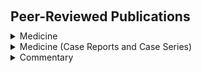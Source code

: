<h1 id="publications"></h1>

<h2 style="margin: 60px 0px 10px;">Peer-Reviewed Publications</h2>

<!-- Medicine -->
<details><summary><fontcustom>Medicine</fontcustom></summary>

<ol style="margin:0 0 5px;">
  <!-- BMJ Open 2022 -->
  <li><a href="https://bmjopen.bmj.com/content/12/7/e056996/">Impact of the national health guidance intervention for obesity and cardiovascular risks on healthcare utilisation and healthcare spending in working-age Japanese cohort: Regression discontinuity design.</a>
  <br><font color="#a79d96">Shingo Fukuma, Mitsuru Mukaigawara, Toshiaki Iizuka, and Yusuke Tsugawa.</font>
  <br><journal>BMJ Open.</journal> 2022;12(7):e056996.</li>
  <details><summary>Abstract</summary><small>
  <b>Objectives:</b> Increases in obesity and cardiovascular diseases contribute to rapidly growing healthcare expenditures in many countries. However, little is known about whether the population-level health guidance intervention for obesity and cardiovascular risk factors is associated with reduced healthcare utilisation and spending. The aim of this study was to investigate the effect of population-level health guidance intervention introduced nationally in Japan on healthcare utilisation and spending.<br>
  <b>Design:</b> Retrospective cohort study, using a quasiexperimental regression discontinuity design. <br>
  <b>Setting:</b> Japan’s nationwide employment-based health insurers. Participants Participants in the national health screening programme (from January 2014 to December 2014) aged 40–74 years.<br>
  <b>Predictors:</b> Assignment to health guidance intervention (counselling on healthy lifestyles, and referral to physicians as needed) determined primarily on whether the individual’s waist circumference was above or below the cut-off value in addition to having at least one cardiovascular risk factor.<br>
  <b>Primary and secondary outcome measures:</b> Healthcare utilisation (the number of outpatient visits days, any medication use and any hospitalisation use) and spending (total medical expenditure, outpatient medical expenditure and inpatient medical expenditure) within 3 years of the intervention.<br>
  <b>Results:</b> A total of 51,213 individuals within the bandwidth (±6 cm of waist circumference from the cut-off) out of 113,302 screening participants (median age 50.0 years, 11.9% woman) were analysed. We found that the assignment to the national health guidance intervention was associated with fewer outpatient visit days (−1.3 days; 95% CI, −11.4 to −0.5 days; p=0.03). We found no evidence that the assignment to the health guidance intervention was associated with changes in medication or hospitalisation use, or healthcare spending.<br>
  <b>Conclusion:</b> Among working-age, male-focused Japanese from a health insurer of companies of civil engineering and construction, the national health guidance intervention might be associated with a decline in outpatient visits, with no change in medication/hospitalisation use or healthcare spending.
  </small></details>
  <!-- Wellcome Open 2018 -->
    <li><a href="https://bmjopen.bmj.com/content/12/7/e056996/">Balancing science and political economy: Tobacco control and global health.</a>
  <br><font color="#a79d96">Mitsuru Mukaigawara, Janelle Winters, Genevie Fernandes, and Devi Sridhar.</font>
  <br><journal>Wellcome Open Research.</journal> 2018;3:40.</li>
  <details><summary>Abstract</summary><small>
  <b>Background:</b> Global tobacco control is a major public health issue, as smoking-related disease burden remains high worldwide. The World Bank and the World Health Organization (WHO) are the driving forces in global tobacco control. However, little research has focused on their development, financing, decision-making, and accountability structures.<br>
  <b>Methods:</b> We used two strategies to identify the development and structure of global tobacco control initiatives. First, we reviewed the published literature through electronic databases. Second, we conducted grey literature searching. <br>
  <b>Results:</b> We identified four periods in the Bank’s involvement in global tobacco control, from creation of the evidence base in the 1990s to the implementation of tax reforms. We identified three phases in the WHO’s efforts, from its early recognition of the link between tobacco and health risks in the 1970s to its implementation of the Framework Convention on Tobacco Control. Both organisations are financed by a handful of private philanthropies, and face similar risks for effective tobacco control: reduced accountability and resource mobilisation, poor decision-making authority due to specific donor influence, and difficulty in monitoring and evaluation.<br>
  <b>Conclusions:</b> Continued attention should be paid not only to the primary health-related outcomes of tobacco use, but also to the decision-making and financing structures to promote tobacco control activities.
  </small></details>
  <!-- Lancet 2015-1 -->
    <li><a href="https://www.thelancet.com/journals/lancet/article/PIIS0140-6736(15)00128-2/fulltext">Global, regional, and national comparative risk assessment of 79 behavioural, environmental and occupational, and metabolic risks or clusters of risks in 188 countries, 1990–2013: A systematic analysis for the Global Burden of Disease Study 2013.</a>
  <br><font color="#a79d96">GBD 2013 Risk Factors Collaborators.</font>
  <br><journal>Lancet.</journal> 2015;386(10010):2287-323.</li>
  <details><summary>Abstract</summary><small>
  <b>Background:</b> The Global Burden of Disease, Injuries, and Risk Factor study 2013 (GBD 2013) is the first of a series of annual updates of the GBD. Risk factor quantification, particularly of modifiable risk factors, can help to identify emerging threats to population health and opportunities for prevention. The GBD 2013 provides a timely opportunity to update the comparative risk assessment with new data for exposure, relative risks, and evidence on the appropriate counterfactual risk distribution.<br>
  <b>Methods:</b> Attributable deaths, years of life lost, years lived with disability, and disability-adjusted life-years (DALYs) have been estimated for 79 risks or clusters of risks using the GBD 2010 methods. Risk-outcome pairs meeting explicit evidence criteria were assessed for 188 countries for the period 1990-2013 by age and sex using three inputs: risk exposure, relative risks, and the theoretical minimum risk exposure level (TMREL). Risks are organised into a hierarchy with blocks of behavioural, environmental and occupational, and metabolic risks at the first level of the hierarchy. The next level in the hierarchy includes nine clusters of related risks and two individual risks, with more detail provided at levels 3 and 4 of the hierarchy. Compared with GBD 2010, six new risk factors have been added: handwashing practices, occupational exposure to trichloroethylene, childhood wasting, childhood stunting, unsafe sex, and low glomerular filtration rate. For most risks, data for exposure were synthesised with a Bayesian meta-regression method, DisMod-MR 2.0, or spatial-temporal Gaussian process regression. Relative risks were based on meta-regressions of published cohort and intervention studies. Attributable burden for clusters of risks and all risks combined took into account evidence on the mediation of some risks such as high body-mass index (BMI) through other risks such as high systolic blood pressure and high cholesterol. <br>
  <b>Findings:</b> All risks combined account for 57.2% (95% uncertainty interval [UI] 55.8-58.5) of deaths and 41.6% (40.1-43.0) of DALYs. Risks quantified account for 87.9% (86.5-89.3) of cardiovascular disease DALYs, ranging to a low of 0% for neonatal disorders and neglected tropical diseases and malaria. In terms of global DALYs in 2013, six risks or clusters of risks each caused more than 5% of DALYs: dietary risks accounting for 11.3 million deaths and 241.4 million DALYs, high systolic blood pressure for 10.4 million deaths and 208.1 million DALYs, child and maternal malnutrition for 1.7 million deaths and 176.9 million DALYs, tobacco smoke for 6.1 million deaths and 143.5 million DALYs, air pollution for 5.5 million deaths and 141.5 million DALYs, and high BMI for 4.4 million deaths and 134.0 million DALYs. Risk factor patterns vary across regions and countries and with time. In sub-Saharan Africa, the leading risk factors are child and maternal malnutrition, unsafe sex, and unsafe water, sanitation, and handwashing. In women, in nearly all countries in the Americas, north Africa, and the Middle East, and in many other high-income countries, high BMI is the leading risk factor, with high systolic blood pressure as the leading risk in most of Central and Eastern Europe and south and east Asia. For men, high systolic blood pressure or tobacco use are the leading risks in nearly all high-income countries, in north Africa and the Middle East, Europe, and Asia. For men and women, unsafe sex is the leading risk in a corridor from Kenya to South Africa.<br>
  <b>Interpretation:</b> Behavioural, environmental and occupational, and metabolic risks can explain half of global mortality and more than one-third of global DALYs providing many opportunities for prevention. Of the larger risks, the attributable burden of high BMI has increased in the past 23 years. In view of the prominence of behavioural risk factors, behavioural and social science research on interventions for these risks should be strengthened. Many prevention and primary care policy options are available now to act on key risks.
  </small></details>
  <!-- Lancet 2015-2 -->
  <li><a href="https://www.thelancet.com/journals/lancet/article/PIIS0140-6736(15)61340-X/fulltext">Global, regional, and national disability-adjusted life years (DALYs) for 306 diseases and injuries and healthy life expectancy (HALE) for 188 countries, 1990–2013: Quantifying the epidemiological transition.</a>
  <br><font color="#a79d96">GBD 2013 DALYs and HALE Collaborators.</font>
  <br><journal>Lancet.</journal> 2015;386(10009):2145-91.</li>
  <details><summary>Abstract</summary><small>
  <b>Background:</b> The Global Burden of Disease Study 2013 (GBD 2013) aims to bring together all available epidemiological data using a coherent measurement framework, standardised estimation methods, and transparent data sources to enable comparisons of health loss over time and across causes, age-sex groups, and countries. The GBD can be used to generate summary measures such as disability-adjusted life-years (DALYs) and healthy life expectancy (HALE) that make possible comparative assessments of broad epidemiological patterns across countries and time. These summary measures can also be used to quantify the component of variation in epidemiology that is related to sociodemographic development.<br>
  <b>Methods:</b> We used the published GBD 2013 data for age-specific mortality, years of life lost due to premature mortality (YLLs), and years lived with disability (YLDs) to calculate DALYs and HALE for 1990, 1995, 2000, 2005, 2010, and 2013 for 188 countries. We calculated HALE using the Sullivan method; 95% uncertainty intervals (UIs) represent uncertainty in age-specific death rates and YLDs per person for each country, age, sex, and year. We estimated DALYs for 306 causes for each country as the sum of YLLs and YLDs; 95% UIs represent uncertainty in YLL and YLD rates. We quantified patterns of the epidemiological transition with a composite indicator of sociodemographic status, which we constructed from income per person, average years of schooling after age 15 years, and the total fertility rate and mean age of the population. We applied hierarchical regression to DALY rates by cause across countries to decompose variance related to the sociodemographic status variable, country, and time. <br>
  <b>Findings:</b> Worldwide, from 1990 to 2013, life expectancy at birth rose by 6.2 years (95% UI 5.6-6.6), from 65.3 years (65.0-65.6) in 1990 to 71.5 years (71.0-71.9) in 2013, HALE at birth rose by 5.4 years (4.9-5.8), from 56.9 years (54.5-59.1) to 62.3 years (59.7-64.8), total DALYs fell by 3.6% (0.3-7.4), and age-standardised DALY rates per 100,000 people fell by 26.7% (24.6-29.1). For communicable, maternal, neonatal, and nutritional disorders, global DALY numbers, crude rates, and age-standardised rates have all declined between 1990 and 2013, whereas for non-communicable diseases, global DALYs have been increasing, DALY rates have remained nearly constant, and age-standardised DALY rates declined during the same period. From 2005 to 2013, the number of DALYs increased for most specific non-communicable diseases, including cardiovascular diseases and neoplasms, in addition to dengue, food-borne trematodes, and leishmaniasis; DALYs decreased for nearly all other causes. By 2013, the five leading causes of DALYs were ischaemic heart disease, lower respiratory infections, cerebrovascular disease, low back and neck pain, and road injuries. Sociodemographic status explained more than 50% of the variance between countries and over time for diarrhoea, lower respiratory infections, and other common infectious diseases; maternal disorders; neonatal disorders; nutritional deficiencies; other communicable, maternal, neonatal, and nutritional diseases; musculoskeletal disorders; and other non-communicable diseases. However, sociodemographic status explained less than 10% of the variance in DALY rates for cardiovascular diseases; chronic respiratory diseases; cirrhosis; diabetes, urogenital, blood, and endocrine diseases; unintentional injuries; and self-harm and interpersonal violence. Predictably, increased sociodemographic status was associated with a shift in burden from YLLs to YLDs, driven by declines in YLLs and increases in YLDs from musculoskeletal disorders, neurological disorders, and mental and substance use disorders. In most country-specific estimates, the increase in life expectancy was greater than that in HALE. Leading causes of DALYs are highly variable across countries.<br>
  <b>Interpretation:</b> Global health is improving. Population growth and ageing have driven up numbers of DALYs, but crude rates have remained relatively constant, showing that progress in health does not mean fewer demands on health systems. The notion of an epidemiological transition--in which increasing sociodemographic status brings structured change in disease burden--is useful, but there is tremendous variation in burden of disease that is not associated with sociodemographic status. This further underscores the need for country-specific assessments of DALYs and HALE to appropriately inform health policy decisions and attendant actions.
  </small></details>
  <!-- Lancet 2015-3 -->
  <li><a href="https://www.thelancet.com/journals/lancet/article/PIIS0140-6736(15)60692-4/fulltext">Global, regional, and national incidence, prevalence, and years lived with disability for 301 acute and chronic diseases and injuries in 188 countries, 1990–2013: A systematic analysis for the Global Burden of Disease Study 2013.</a>
  <br><font color="#a79d96">GBD Study 2013 Collaborators.</font>
  <br><journal>Lancet.</journal> 2015;386(9995):743-800.</li>
  <details><summary>Abstract</summary><small>
  <b>Background:</b> Up-to-date evidence about levels and trends in disease and injury incidence, prevalence, and years lived with disability (YLDs) is an essential input into global, regional, and national health policies. In the Global Burden of Disease Study 2013 (GBD 2013), we estimated these quantities for acute and chronic diseases and injuries for 188 countries between 1990 and 2013.<br>
  <b>Methods:</b> Estimates were calculated for disease and injury incidence, prevalence, and YLDs using GBD 2010 methods with some important refinements. Results for incidence of acute disorders and prevalence of chronic disorders are new additions to the analysis. Key improvements include expansion to the cause and sequelae list, updated systematic reviews, use of detailed injury codes, improvements to the Bayesian meta-regression method (DisMod-MR), and use of severity splits for various causes. An index of data representativeness, showing data availability, was calculated for each cause and impairment during three periods globally and at the country level for 2013. In total, 35,620 distinct sources of data were used and documented to calculated estimates for 301 diseases and injuries and 2,337 sequelae. The comorbidity simulation provides estimates for the number of sequelae, concurrently, by individuals by country, year, age, and sex. Disability weights were updated with the addition of new population-based survey data from four countries. <br>
  <b>Findings:</b> Disease and injury were highly prevalent; only a small fraction of individuals had no sequelae. Comorbidity rose substantially with age and in absolute terms from 1990 to 2013. Incidence of acute sequelae were predominantly infectious diseases and short-term injuries, with over 2 billion cases of upper respiratory infections and diarrhoeal disease episodes in 2013, with the notable exception of tooth pain due to permanent caries with more than 200 million incident cases in 2013. Conversely, leading chronic sequelae were largely attributable to non-communicable diseases, with prevalence estimates for asymptomatic permanent caries and tension-type headache of 2.4 billion and 1.6 billion, respectively. The distribution of the number of sequelae in populations varied widely across regions, with an expected relation between age and disease prevalence. YLDs for both sexes increased from 537.6 million in 1990 to 764.8 million in 2013 due to population growth and ageing, whereas the age-standardised rate decreased little from 114.87 per 1,000 people to 110.31 per 1,000 people between 1990 and 2013. Leading causes of YLDs included low back pain and major depressive disorder among the top ten causes of YLDs in every country. YLD rates per person, by major cause groups, indicated the main drivers of increases were due to musculoskeletal, mental, and substance use disorders, neurological disorders, and chronic respiratory diseases; however HIV/AIDS was a notable driver of increasing YLDs in sub-Saharan Africa. Also, the proportion of disability-adjusted life years due to YLDs increased globally from 21.1% in 1990 to 31.2% in 2013.<br>
  <b>Interpretation:</b> Ageing of the world’s population is leading to a substantial increase in the numbers of individuals with sequelae of diseases and injuries. Rates of YLDs are declining much more slowly than mortality rates. The non-fatal dimensions of disease and injury will require more and more attention from health systems. The transition to non-fatal outcomes as the dominant source of burden of disease is occurring rapidly outside of sub-Saharan Africa. Our results can guide future health initiatives through examination of epidemiological trends and a better understanding of variation across countries.
  </small></details>
  <!-- Lancet 2015-4 -->
  <li><a href="https://www.thelancet.com/journals/lancet/article/PIIS0140-6736(14)61682-2/fulltext">Global, regional, and national age-sex specific all-cause and cause-specific mortality for 240 causes of death, 1990-2013: A systematic analysis for the Global Burden of Disease Study 2013.</a>
  <br><font color="#a79d96">GBD 2013 Mortality and Causes of Death Collaborators.</font>
  <br><journal>Lancet.</journal> 2015;385(9963):117-71.</li>
  <details><summary>Abstract</summary><small>
  <b>Background:</b> Up-to-date evidence on levels and trends for age-sex-specific all-cause and cause-specific mortality is essential for the formation of global, regional, and national health policies. In the Global Burden of Disease Study 2013 (GBD 2013) we estimated yearly deaths for 188 countries between 1990, and 2013. We used the results to assess whether there is epidemiological convergence across countries.<br>
  <b>Methods:</b> We estimated age-sex-specific all-cause mortality using the GBD 2010 methods with some refinements to improve accuracy applied to an updated database of vital registration, survey, and census data. We generally estimated cause of death as in the GBD 2010. Key improvements included the addition of more recent vital registration data for 72 countries, an updated verbal autopsy literature review, two new and detailed data systems for China, and more detail for Mexico, UK, Turkey, and Russia. We improved statistical models for garbage code redistribution. We used six different modelling strategies across the 240 causes; cause of death ensemble modelling (CODEm) was the dominant strategy for causes with sufficient information. Trends for Alzheimer’s disease and other dementias were informed by meta-regression of prevalence studies. For pathogen-specific causes of diarrhoea and lower respiratory infections we used a counterfactual approach. We computed two measures of convergence (inequality) across countries: the average relative difference across all pairs of countries (Gini coefficient) and the average absolute difference across countries. To summarise broad findings, we used multiple decrement life-tables to decompose probabilities of death from birth to exact age 15 years, from exact age 15 years to exact age 50 years, and from exact age 50 years to exact age 75 years, and life expectancy at birth into major causes. For all quantities reported, we computed 95% uncertainty intervals (UIs). We constrained cause-specific fractions within each age-sex-country-year group to sum to all-cause mortality based on draws from the uncertainty distributions.<br>
  <b>Findings:</b> Global life expectancy for both sexes increased from 65.3 years (UI 65.0-65.6) in 1990, to 71.5 years (UI 71.0-71.9) in 2013, while the number of deaths increased from 47.5 million (UI 46.8-48.2) to 54.9 million (UI 53.6-56.3) over the same interval. Global progress masked variation by age and sex: for children, average absolute differences between countries decreased but relative differences increased. For women aged 25-39 years and older than 75 years and for men aged 20-49 years and 65 years and older, both absolute and relative differences increased. Decomposition of global and regional life expectancy showed the prominent role of reductions in age-standardised death rates for cardiovascular diseases and cancers in high-income regions, and reductions in child deaths from diarrhoea, lower respiratory infections, and neonatal causes in low-income regions. HIV/AIDS reduced life expectancy in southern sub-Saharan Africa. For most communicable causes of death both numbers of deaths and age-standardised death rates fell whereas for most non-communicable causes, demographic shifts have increased numbers of deaths but decreased age-standardised death rates. Global deaths from injury increased by 10.7%, from 4.3 million deaths in 1990 to 4.8 million in 2013; but age-standardised rates declined over the same period by 21%. For some causes of more than 100,000 deaths per year in 2013, age-standardised death rates increased between 1990 and 2013, including HIV/AIDS, pancreatic cancer, atrial fibrillation and flutter, drug use disorders, diabetes, chronic kidney disease, and sickle-cell anaemias. Diarrhoeal diseases, lower respiratory infections, neonatal causes, and malaria are still in the top five causes of death in children younger than 5 years. The most important pathogens are rotavirus for diarrhoea and pneumococcus for lower respiratory infections. Country-specific probabilities of death over three phases of life were substantially varied between and within regions.<br>
  <b>Interpretation:</b> For most countries, the general pattern of reductions in age-sex specific mortality has been associated with a progressive shift towards a larger share of the remaining deaths caused by non-communicable disease and injuries. Assessing epidemiological convergence across countries depends on whether an absolute or relative measure of inequality is used. Nevertheless, age-standardised death rates for seven substantial causes are increasing, suggesting the potential for reversals in some countries. Important gaps exist in the empirical data for cause of death estimates for some countries; for example, no national data for India are available for the past decade.
  </small></details>
  <!-- Lancet 2014-1 -->
  <li><a href="https://www.thelancet.com/journals/lancet/article/PIIS0140-6736(14)60696-6/fulltext">Global, regional, and national levels and causes of maternal mortality during 1990–2013: A systematic analysis for the Global Burden of Disease Study 2013.</a>
  <br><font color="#a79d96">GBD 2013 Mortality and Causes of Death Collaborators.</font>
  <br><journal>Lancet.</journal> 2014;384(9947):980-1004.</li>
  <details><summary>Abstract</summary><small>
  <b>Background:</b> The fifth Millennium Development Goal (MDG 5) established the goal of a 75% reduction in the maternal mortality ratio (MMR; number of maternal deaths per 100,000 livebirths) between 1990 and 2015. We aimed to measure levels and track trends in maternal mortality, the key causes contributing to maternal death, and timing of maternal death with respect to delivery.<br>
  <b>Methods:</b> We used robust statistical methods including the Cause of Death Ensemble model (CODEm) to analyse a database of data for 7,065 site-years and estimate the number of maternal deaths from all causes in 188 countries between 1990 and 2013. We estimated the number of pregnancy-related deaths caused by HIV on the basis of a systematic review of the relative risk of dying during pregnancy for HIV-positive women compared with HIV-negative women. We also estimated the fraction of these deaths aggravated by pregnancy on the basis of a systematic review. To estimate the numbers of maternal deaths due to nine different causes, we identified 61 sources from a systematic review and 943 site-years of vital registration data. We also did a systematic review of reports about the timing of maternal death, identifying 142 sources to use in our analysis. We developed estimates for each country for 1990-2013 using Bayesian meta-regression. We estimated 95% uncertainty intervals (UIs) for all values.<br>
  <b>Findings:</b> 292,982 (95% UI 261,017-327,792) maternal deaths occurred in 2013, compared with 376,034 (343,483-407,574) in 1990. The global annual rate of change in the MMR was -0.3% (-1.1 to 0.6) from 1990 to 2003, and -2.7% (-3.9 to -1.5) from 2003 to 2013, with evidence of continued acceleration. MMRs reduced consistently in south, east, and southeast Asia between 1990 and 2013, but maternal deaths increased in much of sub-Saharan Africa during the 1990s. 2070 (1,290-2,866) maternal deaths were related to HIV in 2013, 0.4% (0.2-0.6) of the global total. MMR was highest in the oldest age groups in both 1990 and 2013. In 2013, most deaths occurred intrapartum or postpartum. Causes varied by region and between 1990 and 2013. We recorded substantial variation in the MMR by country in 2013, from 956.8 (685.1-1,262.8) in South Sudan to 2.4 (1.6-3.6) in Iceland.<br>
  <b>Interpretation:</b> Global rates of change suggest that only 16 countries will achieve the MDG 5 target by 2015. Accelerated reductions since the Millennium Declaration in 2000 coincide with increased development assistance for maternal, newborn, and child health. Setting of targets and associated interventions for after 2015 will need careful consideration of regions that are making slow progress, such as west and central Africa.
  </small></details>
  <!-- Lancet 2014-2 -->
  <li><a href="https://www.thelancet.com/journals/lancet/article/PIIS0140-6736(14)60844-8/fulltext">Global, regional, and national incidence and mortality for HIV, tuberculosis, and malaria during 1990–2013: A systematic analysis for the Global Burden of Disease Study 2013.</a>
  <br><font color="#a79d96">GBD 2013 Collaborators.</font>
  <br><journal>Lancet.</journal> 2014;384(9947):1005-70.</li>
  <details><summary>Abstract</summary><small>
  <b>Background:</b> The Millennium Declaration in 2000 brought special global attention to HIV, tuberculosis, and malaria through the formulation of Millennium Development Goal (MDG) 6. The Global Burden of Disease 2013 study provides a consistent and comprehensive approach to disease estimation for between 1990 and 2013, and an opportunity to assess whether accelerated progress has occured since the Millennium Declaration.<br>
  <b>Methods:</b> To estimate incidence and mortality for HIV, we used the UNAIDS Spectrum model appropriately modified based on a systematic review of available studies of mortality with and without antiretroviral therapy (ART). For concentrated epidemics, we calibrated Spectrum models to fit vital registration data corrected for misclassification of HIV deaths. In generalised epidemics, we minimised a loss function to select epidemic curves most consistent with prevalence data and demographic data for all-cause mortality. We analysed counterfactual scenarios for HIV to assess years of life saved through prevention of mother-to-child transmission (PMTCT) and ART. For tuberculosis, we analysed vital registration and verbal autopsy data to estimate mortality using cause of death ensemble modelling. We analysed data for corrected case-notifications, expert opinions on the case-detection rate, prevalence surveys, and estimated cause-specific mortality using Bayesian meta-regression to generate consistent trends in all parameters. We analysed malaria mortality and incidence using an updated cause of death database, a systematic analysis of verbal autopsy validation studies for malaria, and recent studies (2010-13) of incidence, drug resistance, and coverage of insecticide-treated bednets.<br>
  <b>Findings:</b> Globally in 2013, there were 1.8 million new HIV infections (95% uncertainty interval 1.7 million to 2.1 million), 29.2 million prevalent HIV cases (28.1 to 31.7), and 1.3 million HIV deaths (1.3 to 1.5). At the peak of the epidemic in 2005, HIV caused 1.7 million deaths (1.6 million to 1.9 million). Concentrated epidemics in Latin America and eastern Europe are substantially smaller than previously estimated. Through interventions including PMTCT and ART, 19.1 million life-years (16.6 million to 21.5 million) have been saved, 70.3% (65.4 to 76.1) in developing countries. From 2000 to 2011, the ratio of development assistance for health for HIV to years of life saved through intervention was US\$4498 in developing countries. Including in HIV-positive individuals, all-form tuberculosis incidence was 7.5 million (7.4 million to 7.7 million), prevalence was 11.9 million (11.6 million to 12.2 million), and number of deaths was 1.4 million (1.3 million to 1.5 million) in 2013. In the same year and in only individuals who were HIV-negative, all-form tuberculosis incidence was 7.1 million (6.9 million to 7.3 million), prevalence was 11.2 million (10.8 million to 11.6 million), and number of deaths was 1.3 million (1.2 million to 1.4 million). Annualised rates of change (ARC) for incidence, prevalence, and death became negative after 2000. Tuberculosis in HIV-negative individuals disproportionately occurs in men and boys (versus women and girls); 64.0% of cases (63.6 to 64.3) and 64.7% of deaths (60.8 to 70.3). Globally, malaria cases and deaths grew rapidly from 1990 reaching a peak of 232 million cases (143 million to 387 million) in 2003 and 1.2 million deaths (1.1 million to 1.4 million) in 2004. Since 2004, child deaths from malaria in sub-Saharan Africa have decreased by 31.5% (15.7 to 44.1). Outside of Africa, malaria mortality has been steadily decreasing since 1990.<br>
  <b>Interpretation:</b> Our estimates of the number of people living with HIV are 18.7% smaller than UNAIDS’s estimates in 2012. The number of people living with malaria is larger than estimated by WHO. The number of people living with HIV, tuberculosis, or malaria have all decreased since 2000. At the global level, upward trends for malaria and HIV deaths have been reversed and declines in tuberculosis deaths have accelerated. 101 countries (74 of which are developing) still have increasing HIV incidence. Substantial progress since the Millennium Declaration is an encouraging sign of the effect of global action.
  </small></details>
  <!-- IORV 2013-1 -->
  <li><a href="https://onlinelibrary.wiley.com/doi/full/10.1111/irv.12087">Vaccination of healthcare workers to protect patients at increased risk of acute respiratory disease: Summary of a systematic review.</a>
  <br><font color="#a79d96">Gayle P Dolan, Rebecca C Harris, Mandy Clarkson, Rachel Sokal, Gemma Morgan, Mitsuru Mukaigawara, Hiroshi Horiuchi, Rachel Hale, Laura Stormont, Laura Béchard-Evans, Yi-Sheng Chao, Sergey Eremin, Sara Martins, John S Tam, Javier Peñalver, Arina Zanuzdana, and Jonathan S Nguyen-Van-Tam.</font>
  <br><journal>Influenza and Other Respiratory Viruses.</journal> 2013;7(Suppl 2):93-96.</li>
  <details><summary>Abstract</summary><small>
  Healthcare workers (HCWs) are at increased risk of exposure to respiratory pathogens and may transmit infection to vulnerable patients. This study summarises a recent systematic review, which aimed to assess evidence that influenza or pneumococcal vaccination of HCWs provides indirect protection for those patients most at risk of severe or complicated acute respiratory infection. A number of healthcare databases and sources of grey literature were searched using a predefined strategy, and citations screened for eligibility in accordance with specified inclusion criteria. Risk of bias was assessed using validated tools and results summarised qualitatively. Twenty papers were included in the final review, all of which considered influenza vaccination of HCW. As such, planned subanalysis of pneumococcal vaccination was discarded. The majority of primary research studies included (11/14) were conducted in long-term care facilities, but there was marked heterogeneity in terms of the population, intervention/exposure and outcomes considered. Consistency in the direction of effect was observed across several different outcome measures, suggesting that influenza vaccination of HCWs is likely to offer some protection. Further evidence is, however, required from acute care settings.
  </small></details>
  <!-- IORV 2013-2 -->
  <li><a href="https://onlinelibrary.wiley.com/doi/full/10.1111/irv.12084">Influenza vaccination for immunocompromised patients: Summary of a systematic review and meta-analysis.</a>
  <br><font color="#a79d96">Charles R Beck, Bruce C McKenzie, Ahmed B Hashim, Rebecca C Harris, Arina Zanuzdana, Gabriel Agboado, Elizabeth Orton, Laura Béchard‐Evans, Gemma Morgan, Charlotte Stevenson, Rachel Weston, Mitsuru Mukaigawara, Joanne Enstone, Glenda Augustine, Mobasher Butt, Sophie Kim, Richard Puleston, Girija Dabke, Robert Howard, Julie O'Boyle, Mary O'Brien, Lauren Ahyow, Helene Denness, Siobhan Farmer, Jose Figureroa, Paul Fisher, Felix Greaves, Munib Haroon, Sophie Haroon, Caroline Hird, Rachel Isba, David A Ishola, Marko Kerac, Vivienne Parish, Jonathan Roberts, Julia Rosser, Sarah Theaker, Dean Wallace, Neil Wigglesworth, Liz Lingard, Yana Vinogradova, Hiroshi Horiuchi, Javier Peñalver, and Jonathan S Nguyen‐Van‐Tam.</font>
  <br><journal>Influenza and Other Respiratory Viruses.</journal> 2013;7(Suppl 2):72-75.</li>
  <details><summary>Abstract</summary><small>
  Vaccination of immunocompromised patients is recommended in many national guidelines to protect against severe or complicated influenza infection. However, due to uncertainties over the evidence base, implementation is frequently patchy and dependent on individual clinical discretion. We conducted a systematic review and meta-analysis to assess the evidence for influenza vaccination in this patient group. Healthcare databases and grey literature were searched and screened for eligibility. Data extraction and assessments of risk of bias were undertaken in duplicate, and results were synthesised narratively and using meta-analysis where possible. Our data show that whilst the serological response following vaccination of immunocompromised patients is less vigorous than in healthy controls, clinical protection is still meaningful, with only mild variation in adverse events between aetiological groups. Although we encountered significant clinical and statistical heterogeneity in many of our meta-analyses, we advocate that immunocompromised patients should be targeted for influenza vaccination.
  </small></details>
  <!-- JID 2012 -->
  <li><a href="https://academic.oup.com/jid/article/206/8/1250/856364">Influenza vaccination for immunocompromised patients: Systematic review and meta-analysis by etiology.</a>
  <br><font color="#a79d96">Charles R Beck, Bruce C McKenzie, Ahmed B Hashim, Rebecca C Harris, UNIIC Study Group, and Jonathan S Nguyen-Van-Tam.</font>
  <br><journal>Journal of Infectious Diseases.</journal> 2012;206(8):1250-9.</li>
  <details><summary>Abstract</summary><small>
  Many national guidelines recommend annual influenza vaccination of immunocompromised patients, although the decision to vaccinate is usually at clinical discretion. We conducted a systematic review and meta-analyses to assess the evidence for influenza vaccination in this group, and we report our results by etiology. Meta-analyses showed significantly lower odds of influenza-like illness after vaccination in patients with human immunodeficiency virus (HIV) infection, patients with cancer, and transplant recipients and of laboratory-confirmed influenza in HIV-positive patients, compared with patients receiving placebo or no vaccination. Pooled odds of seroconversion and seroprotection were typically lower in HIV-positive patients, patients with cancer, and transplant recipients, compared with immunocompetent controls. Vaccination was generally well tolerated, with variation in mild adverse events between etiological groups. Limited evidence of a transient increase in viremia and a decrease in the percentage of CD4+ cells in HIV-positive patients was found although not accompanied by worsening of clinical symptoms. Clinical judgment remains important when discussing the benefits and safety profile with immunocompromised patients.
  </small></details>
  <!-- EID 2012 -->
  <li><a href="https://wwwnc.cdc.gov/eid/article/18/8/11-1355_article">Vaccination of health care workers to protect patients at increased risk for acute respiratory disease.</a>
  <br><font color="#a79d96">Gayle P Dolan, Rebecca C Harris, Mandy Clarkson, Rachel Sokal, Gemma Morgan, Mitsuru Mukaigawara, Hiroshi Horiuchi, Rachel Hale, Laura Stormont, Laura Béchard-Evans, Yi-Sheng Chao, Sergey Eremin, Sara Martins, John S Tam, Javier Peñalver, Arina Zanuzdana, and Jonathan S Nguyen-Van-Tam.</font>
  <br><journal>Emerging Infectious Diseases.</journal> 2012;18(8):1225-34.</li>
  <details><summary>Abstract</summary><small>
  Health care workers (HCWs) may transmit respiratory infection to patients. We assessed evidence for the effectiveness of vaccinating HCWs to provide indirect protection for patients at risk for severe or complicated disease after acute respiratory infection. We searched electronic health care databases and sources of gray literature by using a predefined strategy. Risk for bias was assessed by using validated tools, and results were synthesized by using a narrative approach. Seventeen of the 12,352 identified citations met the full inclusion criteria, and 3 additional articles were identified from reference or citation tracking. All considered influenza vaccination of HCWs, and most were conducted in long-term residential care settings. Consistency in the direction of effect was observed across several different outcome measures, suggesting a likely protective effect for patients in residential care settings. However, evidence was insufficient for us to confidently extrapolate this to other at-risk patient groups.
  </small></details>
  <!-- PLoS 2011 -->
  <li><a href="https://journals.plos.org/plosone/article?id=10.1371/journal.pone.0029249">Influenza vaccination for immunocompromised patients: Systematic review and meta-analysis from a public health policy perspective.</a>
  <br><font color="#a79d96">Charles R Beck, Bruce C McKenzie, Ahmed B Hashim, Rebecca C Harris, Arina Zanuzdana, Gabriel Agboado, Elizabeth Orton, Laura Béchard-Evans, Gemma Morgan, Charlotte Stevenson, Rachel Weston, Mitsuru Mukaigawara, Joanne Enstone, Glenda Augustine, Mobasher Butt, Sophie Kim, Richard Puleston, Girija Dabke, Robert Howard, Julie O'Boyle, Mary O'Brien, Lauren Ahyow, Helene Denness, Siobhan Farmer, Jose Figureroa, Paul Fisher, Felix Greaves, Munib Haroon, Sophie Haroon, Caroline Hird, Rachel Isba, David A Ishola, Marko Kerac, Vivienne Parish, Jonathan Roberts, Julia Rosser, Sarah Theaker, Dean Wallace, Neil Wigglesworth, Liz Lingard, Yana Vinogradova, Hiroshi Horiuchi, Javier Peñalver, and Jonathan S Nguyen-Van-Tam.</font>
  <br><journal>PLoS One.</journal> 2011;6(12):e29249.</li>
  <details><summary>Abstract</summary><small>
  <b>Background:</b> Immunocompromised patients are vulnerable to severe or complicated influenza infection. Vaccination is widely recommended for this group. This systematic review and meta-analysis assesses influenza vaccination for immunocompromised patients in terms of preventing influenza-like illness and laboratory confirmed influenza, serological response and adverse events.<br>
  <b>Methodology/principal findings:</b> Electronic databases and grey literature were searched and records were screened against eligibility criteria. Data extraction and risk of bias assessments were performed in duplicate. Results were synthesised narratively and meta-analyses were conducted where feasible. Heterogeneity was assessed using I(2) and publication bias was assessed using Begg’s funnel plot and Egger’s regression test. Many of the 209 eligible studies included an unclear or high risk of bias. Meta-analyses showed a significant effect of preventing influenza-like illness (odds ratio [OR]=0.23; 95% confidence interval [CI]=0.16-0.34; p<0.001) and laboratory confirmed influenza infection (OR=0.15; 95% CI=0.03-0.63; p=0.01) through vaccinating immunocompromised patients compared to placebo or unvaccinated controls. We found no difference in the odds of influenza-like illness compared to vaccinated immunocompetent controls. The pooled odds of seroconversion were lower in vaccinated patients compared to immunocompetent controls for seasonal influenza A(H1N1), A(H3N2) and B. A similar trend was identified for seroprotection. Meta-analyses of seroconversion showed higher odds in vaccinated patients compared to placebo or unvaccinated controls, although this reached significance for influenza B only. Publication bias was not detected and narrative synthesis supported our findings. No consistent evidence of safety concerns was identified.<br>
  <b>Conclusions/significance:</b> Infection prevention and control strategies should recommend vaccinating immunocompromised patients. Potential for bias and confounding and the presence of heterogeneity mean the evidence reviewed is generally weak, although the directions of effects are consistent. Areas for further research are identified.
  </small></details>
</ol>
</details>

<!-- Case reports -->
<details><summary><fontcustom>Medicine (Case Reports and Case Series)</fontcustom></summary>

<ol style="margin:0 0 5px;">
  <!-- NEJM 2020 -->
  <li><a href="https://www.nejm.org/doi/full/10.1056/NEJMcps1910306">Clinical problem-solving: A curve ball.</a>
  <br><font color="#a79d96">Mitsuru Mukaigawara, Reza Manesh, Mitsuyo Kinjo, Shuichi Sugita, and Andrew PJ Olson.</font>
  <br><journal>New England Journal of Medicine.</journal> 2020;383(10):970-975.</li>
  <!-- IM 2020 -->
  <li><a href="https://www.jstage.jst.go.jp/article/internalmedicine/59/16/59_4430-20/_article">Acute aortic dissection masquerading as acute pericarditis.</a>
  <br><font color="#a79d96">Kazuhito Hirata, Jun-Ichi Shimotakahara, Izumi Nakayama, Mitsuru Mukaigawara, Minoru Wake, Toshiho Tengan, and Hidemitsu Mototake.</font>
  <br><journal>Internal Medicine.</journal> 2020;59(16):2009-2013.</li>
  <details><summary>Abstract</summary><small>
  We herein report 3 cases of acute aortic dissection (AAD) in which the initial 12-lead electrocardiogram showed typical ST elevation consistent with acute pericarditis. All patients exhibited small pericardial effusion but did not suffer from rupture into the pericardium or clinical tamponade. Slow leakage or exudate stemming from the dissecting hematoma appeared to have caused inflammation, resulting in pericarditis. Therefore, we highlight the fact that AAD may masquerade as acute pericarditis. Physicians should be aware of the possibility of type A AAD as an important underlying condition, since the early diagnosis and subsequent surgical treatment may save patients' lives.
  </small></details>
  <!-- JAMA Oncology 2020 -->
  <li><a href="https://jamanetwork.com/journals/jamaoncology/fullarticle/10.1001/jamaoncol.2019.5863">Progressive dyspnea in a woman with genital skin lesions.</a>
  <br><font color="#a79d96">Hiroyuki Teruya, Mitsuru Mukaigawara, and Kazuhito Hirata.</font>
  <br><journal>JAMA Oncology.</journal> 2020;6(3):433-434.</li>
  <!-- EID 2020 -->
  <li><a href="https://wwwnc.cdc.gov/eid/article/26/3/19-0571_article">Clinical characteristics of disseminated strongyloidiasis, Japan, 1975-2017.</a>
  <br><font color="#a79d96">Mitsuru Mukaigawara, Masashi Narita, Soichi Shiiki, Yoshihiro Takayama, Shunichi Takakura, and Tomokazu Kishaba.</font>
  <br><journal>Emerging Infectious Diseases.</journal> 2020;26(3):401-408.</li>
  <details><summary>Abstract</summary><small>
  Clinical characteristics of disseminated strongyloidiasis, the severest form of strongyloidiasis, are not well described. We conducted a retrospective, consecutive chart review of patients with disseminated strongyloidiasis admitted to Okinawa Chubu Hospital in Okinawa, Japan, during January 1975–December 2017. The 70 patients were classified into 3 clinical phenotypes: dissemination (32 patients [45.7%]), occult dissemination with meningitis caused by enteric organisms (12 patients [17.1%]), and occult dissemination with culture-negative suppurative meningitis (26 patients [37.1%]). Associated mortality rates were 56.3%, 16.7%, and 11.5%, respectively, and sepsis occurred in 40.6%, 58.3%, and 11.5% of cases, respectively. Common symptoms included fever (52.9% of patients), headache (32.9%), and altered mental status (24.3%). Patients were treated with thiabendazole (before 2003) or ivermectin (after 2003). Our findings show that disseminated strongyloidiasis has clinical phenotypes in terms of severity and that identification of occult dissemination, a mild form with prominent neurologic manifestations, is lifesaving.
  </small></details>
  <!-- JHM 2019 -->
  <li><a href="https://shmpublications.onlinelibrary.wiley.com/doi/abs/10.12788/jhm.3224">Clinical care conundrums: Past is prologue.</a>
  <br><font color="#a79d96">Mitsuru Mukaigawara, Mitsuyo Kinjo, Andrew PJ Olson, Yoshihiko Raita, and Vivek K Murthy.</font>
  <br><journal>Journal of Hospital Medicine.</journal> 2019;14(8):501-505.</li>
  <!-- AJTMH 2019 -->
  <li><a href="https://www.ajtmh.org/view/journals/tpmd/100/5/article-p1037.xml">Acute esophageal necrosis associated with Strongyloides stercoralis hyperinfection.</a>
  <br><font color="#a79d96">Maiko Tomori, Mitsuru Mukaigawara, and Masashi Narita.</font>
  <br><journal>American Journal of Tropical Medicine and Hygiene.</journal> 2019;100(5):1037-1038.</li>
  <!-- Lancet ID 2019 -->
  <li><a href="https://www.thelancet.com/pdfs/journals/laninf/PIIS1473-3099(18)30434-1">Severe CNS angiostrongyliasis in a young marine: a case report and literature review.</a>
  <br><font color="#a79d96">Liane McAuliffe, Shannon Fortin Ensign, Derek Larson, Mary Bavaro, Joseph Yetto, Michael Cathey, Mitsuru Mukaigawara, Masashi Narita, Kiyofumi Ohkusu, Timothy Quast, and Charles Volk.</font>
  <br><journal>Lancet Infectious Diseases.</journal> 2019;19(4):e132-e142.</li>
  <details><summary>Abstract</summary><small>
  Angiostrongylus cantonensis is the most common cause of eosinophilic meningitis worldwide. Infection typically occurs through ingestion of undercooked molluscs or vegetables contaminated by infective larvae. Endemic regions were previously limited to southeast Asia and the Pacific basin; however, this parasite is seeing an alarming increase in global distribution with reported cases in more than 30 countries, including several states in the USA. Although infection typically results in meningitis, a broad spectrum of CNS involvement and severity is emerging as diagnostic methods (such as real-time PCR) continue to improve diagnosis. In this Grand Round, we report a case of a 20-year-old active duty US marine serving in Okinawa, Japan, afflicted with severe CNS angiostrongyliasis marked by radiculomyelitis with quadriparesis, hyperaesthesia, and urinary retention. We present this case to highlight that no clear guidelines exist for the treatment of severe CNS angiostrongyliasis and provide our consensus recommendation that treatment algorithms include use of dual corticosteroids plus anthelmintics when radicular symptoms are present. In this Grand Round we review the clinical features, epidemiology, advances to diagnostic techniques, and available data on current treatment options for CNS angiostrongyliasis. This diagnosis should be highly considered in the differential diagnosis of a patient presenting with meningeal symptoms, paraesthesia or hyperaesthesia, and CSF eosinophilia so that treatment can be started early, which is particularly important in children, because of their increased risk of severe disease and mortality. We recommend combined therapy with albendazole and prednisolone, with consideration for increased steroid dosing in severe cases.
  </small></details>
  <!-- EID 2018 -->
  <li><a href="https://wwwnc.cdc.gov/eid/article/24/12/18-0375_article">Strongyloidiasis and culture-negative suppurative meningitis, Japan, 1993-2015.</a>
  <br><font color="#a79d96">Mitsuru Mukaigawara, Izumi Nakayama, and Koichiro Gibo.</font>
  <br><journal>Emerging Infectious Diseases.</journal> 2018;24(12):2378-2380.</li>
  <details><summary>Abstract</summary><small>
  Community-acquired Enterobacteriaceae infection and culture-negative meningitis are rare and atypical subtypes of meningitis in adults. Of 37 patients who had atypical suppurative meningitis during 1993-2015 in Okinawa, Japan, 54.5% had strongyloidiasis, of which 9.1% cases were hyperinfections and 3.0% dissemination. Strongyloidiasis should be considered an underlying cause of atypical suppurative meningitis.
  </small></details>
  <!-- JAMA 2018 -->
  <li><a href="https://jamanetwork.com/journals/jama/fullarticle/10.1001/jama.2018.16143">Fever, rash, and abnormal liver function test results.</a>
  <br><font color="#a79d96">Mitsuru Mukaigawara and Shuichi Sugita.</font>
  <br><journal>JAMA.</journal> 2018;320(24):2591-2592.</li>
  <!-- JAMA Cardiology 2018 -->
  <li><a href="https://jamanetwork.com/journals/jamacardiology/fullarticle/10.1001/jamacardio.2015.0338">Diffusely elevated ST segments on electrocardiography.</a>
  <br><font color="#a79d96">Mitsuru Mukaigawara, Kazuhito Hirata, and Minoru Wake.</font>
  <br><journal>JAMA Cardiology.</journal> 2016;1(2):229-30.</li>
</ol>
</details>

<!-- Commentary -->
<details><summary><fontcustom>Commentary</fontcustom></summary>

<ol style="margin:0 0 5px;">
  <!-- Nat Med 2023 -->
  <li><a href="https://doi.org/10.1038/s41591-023-02377-6">Lessons from COVID-19 must be learned before the next outbreak.</a>
  <br><font color="#a79d96">Ines Hassan, Genevie Fernandes, Mitsuru Mukaigawara, and Devi Sridhar.</font>
  <br><journal>Nature Medicine.</journal> 2023;29(9):2171-2173.</li>
  <!-- Nat Med 2022 -->
  <li><a href="https://www.nature.com/articles/s41591-022-01787-2">An equitable roadmap for ending the COVID-19 pandemic.</a>
  <br><font color="#a79d96">Mitsuru Mukaigawara, Ines Hassan, Genevie Fernandes, Lois King, Jay Patel, and Devi Sridhar.</font>
  <br><journal>Nature Medicine.</journal> 2022;28(5):893-896.</li>
  <!-- Nat Med 2021 -->
  <li><a href="https://www.nature.com/articles/s41591-021-01272-2">Hindsight is 2020? Lessons in global health governance one year into the pandemic.</a>
  <br><font color="#a79d96">Ines Hassan, Mitsuru Mukaigawara, Lois King, Genevie Fernandes, and Devi Sridhar.</font>
  <br><journal>Nature Medicine.</journal> 2021;27(3):396-400.</li>
  <!-- JAMA IM 2016 -->
  <li><a href="https://jamanetwork.com/journals/jamainternalmedicine/fullarticle/2553284">Going home, dying.</a>
  <br><font color="#a79d96">Mitsuru Mukaigawara.</font>
  <br><journal>JAMA Internal Medicine.</journal> 2016;176(11):1603.</li>
</ol>
</details>

<!--

<h2 id="publications" style="margin: 2px 0px -15px;">Publications</h2>

<div class="publications">
<ol class="bibliography">

{% for link in site.data.publications.main %}

<li>
<div class="pub-row">
  <div class="col-sm-3 abbr" style="position: relative;padding-right: 15px;padding-left: 15px;">
    {% if link.image %} 
    <img src="{{ link.image }}" class="teaser img-fluid z-depth-1" style="width=100;height=40%">
    {% endif %}
  </div>
  <div class="col-sm-9" style="position: relative;padding-right: 15px;padding-left: 20px;">
      <div class="title"><a href="{{ link.pdf }}">{{ link.title }}</a></div>
      <div class="author">{{ link.authors }}</div>
      <div class="periodical"><em>{{ link.conference }}</em>
      </div>
    <div class="links">
      {% if link.pdf %} 
      <a href="{{ link.pdf }}" class="btn btn-sm z-depth-0" role="button" target="_blank" style="font-size:12px;">PDF</a>
      {% endif %}
      {% if link.code %} 
      <a href="{{ link.code }}" class="btn btn-sm z-depth-0" role="button" target="_blank" style="font-size:12px;">Code</a>
      {% endif %}
      {% if link.page %} 
      <a href="{{ link.page }}" class="btn btn-sm z-depth-0" role="button" target="_blank" style="font-size:12px;">Project Page</a>
      {% endif %}
      {% if link.bibtex %} 
      <a href="{{ link.bibtex }}" class="btn btn-sm z-depth-0" role="button" target="_blank" style="font-size:12px;">BibTex</a>
      {% endif %}
      {% if link.notes %} 
      <strong> <i style="color:#e74d3c">{{ link.notes }}</journal></strong>
      {% endif %}
      {% if link.others %} 
      {{ link.others }}
      {% endif %}
    </div>
  </div>
</div>
</li>

<br>

{% endfor %}

</ol>
</div>

-->
